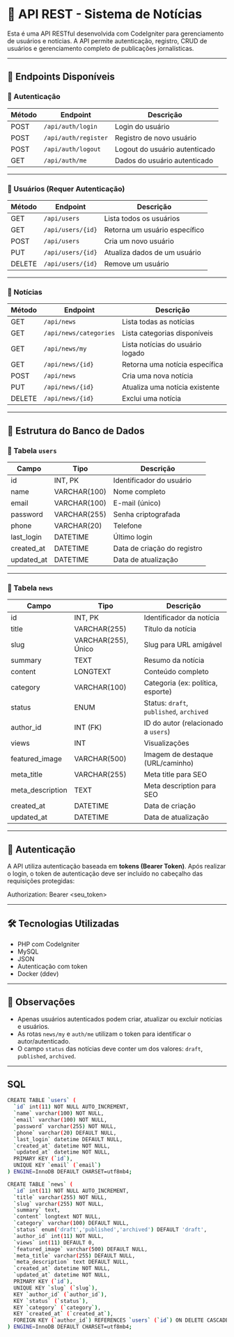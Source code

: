 # 📡 API REST - Sistema de Notícias

Esta é uma API RESTful desenvolvida com CodeIgniter para gerenciamento de usuários e notícias. A API permite autenticação, registro, CRUD de usuários e gerenciamento completo de publicações jornalísticas.

---

## 🚀 Endpoints Disponíveis

### 🔐 Autenticação

| Método | Endpoint             | Descrição                   |
|--------|----------------------|-----------------------------|
| POST   | `/api/auth/login`    | Login do usuário            |
| POST   | `/api/auth/register` | Registro de novo usuário    |
| POST   | `/api/auth/logout`   | Logout do usuário autenticado |
| GET    | `/api/auth/me`       | Dados do usuário autenticado |

---

### 👥 Usuários (Requer Autenticação)

| Método | Endpoint               | Descrição                         |
|--------|------------------------|-----------------------------------|
| GET    | `/api/users`           | Lista todos os usuários           |
| GET    | `/api/users/{id}`      | Retorna um usuário específico     |
| POST   | `/api/users`           | Cria um novo usuário              |
| PUT    | `/api/users/{id}`      | Atualiza dados de um usuário      |
| DELETE | `/api/users/{id}`      | Remove um usuário                 |

---

### 📰 Notícias

| Método | Endpoint                       | Descrição                          |
|--------|--------------------------------|------------------------------------|
| GET    | `/api/news`                    | Lista todas as notícias            |
| GET    | `/api/news/categories`         | Lista categorias disponíveis       |
| GET    | `/api/news/my`                 | Lista notícias do usuário logado   |
| GET    | `/api/news/{id}`               | Retorna uma notícia específica     |
| POST   | `/api/news`                    | Cria uma nova notícia              |
| PUT    | `/api/news/{id}`               | Atualiza uma notícia existente     |
| DELETE | `/api/news/{id}`               | Exclui uma notícia                 |

---

## 🧩 Estrutura do Banco de Dados

### 📍 Tabela `users`

| Campo       | Tipo           | Descrição                      |
|-------------|----------------|--------------------------------|
| id          | INT, PK        | Identificador do usuário       |
| name        | VARCHAR(100)   | Nome completo                  |
| email       | VARCHAR(100)   | E-mail (único)                 |
| password    | VARCHAR(255)   | Senha criptografada            |
| phone       | VARCHAR(20)    | Telefone                       |
| last_login  | DATETIME       | Último login                   |
| created_at  | DATETIME       | Data de criação do registro    |
| updated_at  | DATETIME       | Data de atualização            |

---

### 📰 Tabela `news`

| Campo             | Tipo                  | Descrição                          |
|------------------|-----------------------|------------------------------------|
| id               | INT, PK               | Identificador da notícia           |
| title            | VARCHAR(255)          | Título da notícia                  |
| slug             | VARCHAR(255), Único   | Slug para URL amigável             |
| summary          | TEXT                  | Resumo da notícia                  |
| content          | LONGTEXT              | Conteúdo completo                  |
| category         | VARCHAR(100)          | Categoria (ex: política, esporte)  |
| status           | ENUM                  | Status: `draft`, `published`, `archived` |
| author_id        | INT (FK)              | ID do autor (relacionado a `users`) |
| views            | INT                   | Visualizações                      |
| featured_image   | VARCHAR(500)          | Imagem de destaque (URL/caminho)   |
| meta_title       | VARCHAR(255)          | Meta title para SEO                |
| meta_description | TEXT                  | Meta description para SEO          |
| created_at       | DATETIME              | Data de criação                    |
| updated_at       | DATETIME              | Data de atualização                |

---

## 🔐 Autenticação

A API utiliza autenticação baseada em **tokens (Bearer Token)**. Após realizar o login, o token de autenticação deve ser incluído no cabeçalho das requisições protegidas:

Authorization: Bearer <seu_token>

---

## 🛠 Tecnologias Utilizadas

- PHP com CodeIgniter
- MySQL
- JSON
- Autenticação com token
- Docker (ddev)

---

## 📌 Observações

- Apenas usuários autenticados podem criar, atualizar ou excluir notícias e usuários.
- As rotas `news/my` e `auth/me` utilizam o token para identificar o autor/autenticado.
- O campo `status` das notícias deve conter um dos valores: `draft`, `published`, `archived`.

---

## SQL

```bash
CREATE TABLE `users` (
  `id` int(11) NOT NULL AUTO_INCREMENT,
  `name` varchar(100) NOT NULL,
  `email` varchar(100) NOT NULL,
  `password` varchar(255) NOT NULL,
  `phone` varchar(20) DEFAULT NULL,
  `last_login` datetime DEFAULT NULL,
  `created_at` datetime NOT NULL,
  `updated_at` datetime NOT NULL,
  PRIMARY KEY (`id`),
  UNIQUE KEY `email` (`email`)
) ENGINE=InnoDB DEFAULT CHARSET=utf8mb4;

CREATE TABLE `news` (
  `id` int(11) NOT NULL AUTO_INCREMENT,
  `title` varchar(255) NOT NULL,
  `slug` varchar(255) NOT NULL,
  `summary` text,
  `content` longtext NOT NULL,
  `category` varchar(100) DEFAULT NULL,
  `status` enum('draft','published','archived') DEFAULT 'draft',
  `author_id` int(11) NOT NULL,
  `views` int(11) DEFAULT 0,
  `featured_image` varchar(500) DEFAULT NULL,
  `meta_title` varchar(255) DEFAULT NULL,
  `meta_description` text DEFAULT NULL,
  `created_at` datetime NOT NULL,
  `updated_at` datetime NOT NULL,
  PRIMARY KEY (`id`),
  UNIQUE KEY `slug` (`slug`),
  KEY `author_id` (`author_id`),
  KEY `status` (`status`),
  KEY `category` (`category`),
  KEY `created_at` (`created_at`),
  FOREIGN KEY (`author_id`) REFERENCES `users` (`id`) ON DELETE CASCADE
) ENGINE=InnoDB DEFAULT CHARSET=utf8mb4;
```
